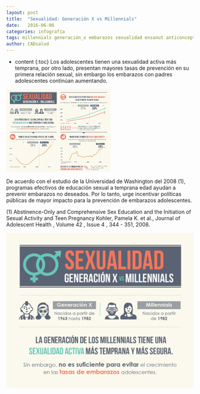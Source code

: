 ```yaml
---
layout: post
title:  "Sexualidad: Generación X vs Millennials"
date:   2016-06-06 
categories: infografía
tags: millennials generación_x embarazos sexualidad ensanut anticonceptivo
author: CADsalud
---
```

* content
{:toc}
Los adolescentes tienen una sexualidad activa más temprana, por otro lado, presentan mayores tasas de prevención en su primera relación sexual, sin embargo los embarazos con padres adolescentes continúan aumentando. 

<img src="/images-post/infografia_sexualidad_img.png" width="280">








De acuerdo con el estudio de la Universidad de Washington del 2008 (1), programas efectivos de educación sexual a temprana edad ayudan a prevenir embarazos no deseados. Por lo tanto, urge incentivar políticas públicas de mayor impacto para la prevención de embarazos adolescentes.

 

(1) Abstinence-Only and Comprehensive Sex Education and the Initiation of Sexual Activity and Teen Pregnancy Kohler, Pamela K. et al., Journal of Adolescent Health , Volume 42 , Issue 4 , 344 - 351, 2008.

![sexualidad](/images-post/sexualidad.gif)
